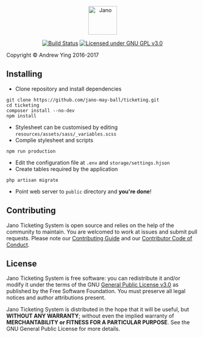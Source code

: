 <p style="text-align:center;"><img src="https://raw.githubusercontent.com/jano-may-ball/ticketing/master/logo.png" height="75" alt="Jano"></p>

<p style="text-align:center;"><a href="https://build.janoticketing.com/job/Jano%20Ticketing/" target="blank"><img src="https://build.janoticketing.com/buildStatus/icon?job=Jano%20Ticketing" alt="Build Status"></a>
<a href="https://github.com/jano-may-ball/ticketing/blob/master/README.md"><img src="https://img.shields.io/badge/license-GNU%20GPL%20v3.0-blue.svg" alt="Licensed under GNU GPL v3.0"></a></p>

Copyright &copy; Andrew Ying 2016-2017

## Installing
* Clone repository and install dependencies
```
git clone https://github.com/jano-may-ball/ticketing.git
cd ticketing
composer install --no-dev
npm install
```
* Stylesheet can be customised by editing `resources/assets/sass/_variables.scss`
* Complie stylesheet and scripts
```
npm run production
```
* Edit the configuration file at `.env` and `storage/settings.hjson`
* Create tables required by the application
```
php artisan migrate
```
* Point web server to `public` directory and **you're done**!

## Contributing
Jano Ticketing System is open source and relies on the help of the community to maintain. You are welcomed to work at issues and submit pull requests. Please note our [Contributing Guide](CONTRIBUTING.md) and our [Contributor Code of Conduct](CODE_OF_CONDUCT.md).

## License
Jano Ticketing System is free software: you can redistribute it and/or modify it under the terms of the GNU [General Public License v3.0](LICENSE.md) as published by the Free Software Foundation. You must preserve all legal notices and author attributions present.

Jano Ticketing System is distributed in the hope that it will be useful, but **WITHOUT ANY WARRANTY**; without even the implied warranty of **MERCHANTABILITY or FITNESS FOR A PARTICULAR PURPOSE**.  See the GNU General Public License for more details.
